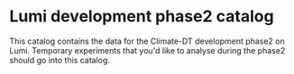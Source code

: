 # Lumi development phase2 catalog

This catalog contains the data for the Climate-DT development phase2 on Lumi.
Temporary experiments that you'd like to analyse during the phase2 should go into this catalog.
